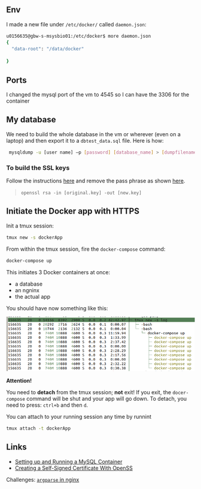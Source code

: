 
## Env

I made a new file under  `/etc/docker/` called `daemon.json`:

```bash
u0156635@gbw-s-msysbio01:/etc/docker$ more daemon.json 
{
  "data-root": "/data/docker"

}
```


## Ports 

I changed the mysql port of the vm to 4545 so I can have the 3306 for the container


## My database

We need to build the whole database in the vm or wherever (even on a laptop) and then export it to a `dbtest_data.sql` file. 
Here is how: 
```bash
 mysqldump -u [user name] –p [password] [database_name] > [dumpfilename.sql]

```

### To build the SSL keys 

Follow the instructions [here](https://www.baeldung.com/openssl-self-signed-cert)
and remove the pass phrase as shown [here](https://help.cloud66.com/docs/security/remove-passphrase).

> `openssl rsa -in [original.key] -out [new.key]`


## Initiate the Docker app with HTTPS 

Init a tmux session: 

```bash
tmux new -s dockerApp
```

From within the tmux session, fire the `docker-compose` command:

```bash
docker-compose up
```

This initiates 3 Docker containers at once: 
- a database 
- an ngninx 
- the actual app 

You should have now something like this:

![tmux docker](figs/init-app.png)


**Attention!**

You need to **detach** from the tmux session; **not** exit! 
If you exit, the `docer-compose` command will be shut and your app will go down. 
To detach, you need to press:
`ctrl+b` and then `d`.

You can attach to your running session any time by runnint 
```bash
tmux attach -t dockerApp
```






## Links

- [Setting up and Running a MySQL Container](https://www.baeldung.com/ops/docker-mysql-container)
- [Creating a Self-Signed Certificate With OpenSS](https://www.baeldung.com/openssl-self-signed-cert)

Challenges:
[`argparse` in nginx](https://github.com/benoitc/gunicorn/issues/1867)

